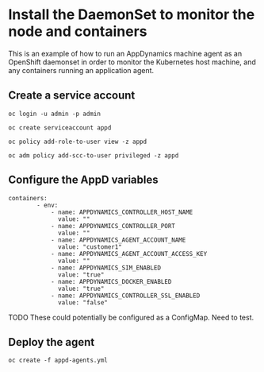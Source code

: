 # Install the DaemonSet to monitor the node and containers

This is an example of how to run an AppDynamics machine agent as an OpenShift daemonset in order to monitor the Kubernetes host machine, and any containers running an application agent.

## Create a service account

`oc login -u admin -p admin`

`oc create serviceaccount appd`

`oc policy add-role-to-user view -z appd`

`oc adm policy add-scc-to-user privileged -z appd`

## Configure the AppD variables

```
containers:
        - env:
            - name: APPDYNAMICS_CONTROLLER_HOST_NAME
              value: ""
            - name: APPDYNAMICS_CONTROLLER_PORT
              value: ""
            - name: APPDYNAMICS_AGENT_ACCOUNT_NAME
              value: "customer1"
            - name: APPDYNAMICS_AGENT_ACCOUNT_ACCESS_KEY
              value: ""
            - name: APPDYNAMICS_SIM_ENABLED
              value: "true"
            - name: APPDYNAMICS_DOCKER_ENABLED
              value: "true"
            - name: APPDYNAMICS_CONTROLLER_SSL_ENABLED
              value: "false"
```

TODO These could potentially be configured as a ConfigMap. Need to test. 

## Deploy the agent
`oc create -f appd-agents.yml` 
